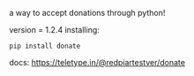 a way to accept donations through python!

version = 1.2.4
installing:

```shell
pip install donate
```

docs:
https://teletype.in/@redpiartestver/donate
